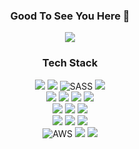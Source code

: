   <div align=center>
  
  ### Good To See You Here 🫰
<a href="https://hits.seeyoufarm.com"><img src="https://hits.seeyoufarm.com/api/count/incr/badge.svg?url=https%3A%2F%2Fgithub.com%effysogood&count_bg=%23000000&title_bg=%23000000&icon=github.svg&icon_color=%23FFFFFF&title=Github&edge_flat=true"/></a>

### <div align=center>Tech Stack</div>

  <div align=center>
    <img src="https://img.shields.io/badge/html5-E34F26?style=for-the-badge&logo=html5&logoColor=white" /> 
    <img src="https://img.shields.io/badge/css-1572B6?style=for-the-badge&logo=css3&logoColor=white" /> 
    <img alt="SASS" src ="https://img.shields.io/badge/sass-cc6699.svg?&style=for-the-badge&logo=sass&logoColor=ffffff" />
    <img src="https://img.shields.io/badge/styled--components-DB7093?style=for-the-badge&logo=styled-components&logoColor=ffd35b" />
    <br />
    <img src="https://img.shields.io/badge/javascript-F7DF1E?style=for-the-badge&logo=javascript&logoColor=black" /> 
    <img src="https://img.shields.io/badge/react-61DAFB?style=for-the-badge&logo=react&logoColor=black" />
    <img src="https://img.shields.io/badge/typescript-3178C6.svg?style=for-the-badge&logo=typescript&logoColor=white" />
    <img src="https://img.shields.io/badge/next.js-000000.svg?style=for-the-badge&logo=next.js&logoColor=white" />
    <br />
    <img src="https://img.shields.io/badge/node.js-339933?style=for-the-badge&logo=Node.js&logoColor=white" />
    <img src="https://img.shields.io/badge/express-000000?style=for-the-badge&logo=express&logoColor=white" />
    <img src="https://img.shields.io/badge/mongoDB-47A248?style=for-the-badge&logo=MongoDB&logoColor=white" />
    <br />
    <img src="https://img.shields.io/badge/vite-646CFF.svg?style=for-the-badge&logo=vite&logoColor=white" />
    <img src="https://img.shields.io/badge/vercel-000000?style=for-the-badge&logo=vercel&logoColor=white" />
    <img src="https://img.shields.io/badge/bootstrap-7952B3?style=for-the-badge&logo=bootstrap&logoColor=white" />
    <br />
    <img alt="AWS" src="https://img.shields.io/badge/Amazon AWS-f7f7f7?style=for-the-badge&logo=Amazon AWS&logoColor=f89400" />
    <img src="https://img.shields.io/badge/git-F05032?style=for-the-badge&logo=git&logoColor=white" />
    <img src="https://img.shields.io/badge/fontawesome-339AF0?style=for-the-badge&logo=fontawesome&logoColor=white" />
    <br />
  </div>
</div>
